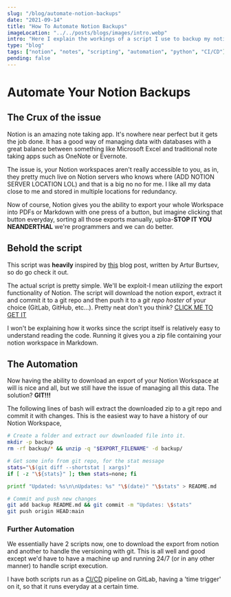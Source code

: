 ```yaml
---
slug: "/blog/automate-notion-backups"
date: "2021-09-14"
title: "How To Automate Notion Backups"
imageLocation: "../../posts/blogs/images/intro.webp"
intro: "Here I explain the workings of a script I use to backup my notion"
type: "blog"
tags: ["notion", "notes", "scripting", "automation", "python", "CI/CD"]
pending: false
---
```


# Automate Your Notion Backups

## The Crux of the issue

Notion is an amazing note taking app. It's nowhere near perfect but it gets the
job done. It has a good way of managing data with databases with a great
balance between something like Microsoft Excel and traditional note taking apps
such as OneNote or Evernote.

The issue is, your Notion workspaces aren't really accessible to you, as in,
they pretty much live on Notion servers who knows where (ADD NOTION SERVER
LOCATION LOL) and that is a big no no for me. I like all my data close to me
and stored in multiple locations for redundancy.

Now of course, Notion gives you the ability to export your whole Workspace into
PDFs or Markdown with one press of a button, but imagine clicking that button
everyday, sorting all those exports manually, uploa-**STOP IT YOU NEANDERTHAL**
we're programmers and we can do better.

## Behold the script

This script was **heavily** inspired by
[this](https://artur-en.medium.com/?p=f6af4edc298d) blog post, written by Artur
Burtsev, so do go check it out.

The actual script is pretty simple. We'll be exploit-I mean *utilizing* the
export functionality of Notion. The script will download the notion export,
extract it and commit it to a git repo and then push it to a *git repo hoster*
of your choice (GitLab, GitHub, etc...). Pretty neat don't you think? [CLICK ME TO GET IT](https://gist.github.com/muffledMitosis/a5846138fb7e3d56afe15d618a4f48a3)

I won't be explaining how it works since the script itself is relatively easy
to understand reading the code. Running it gives you a zip file containing your notion
workspace in Markdown.

## The Automation

Now having the ability to download an export of your Notion Workspace at will
is nice and all, but we still have the issue of managing all this data. The
solution? **GIT!!!**

The following lines of bash will extract the downloaded zip to a git repo and
commit it with changes. This is the easiest way to have a history of our Notion
Workspace,

```bash
# Create a folder and extract our downloaded file into it.
mkdir -p backup
rm -rf backup/* && unzip -q "$EXPORT_FILENAME" -d backup/

# Get some info from git repo, for the stat message
stats="\$(git diff --shortstat | xargs)"
if [ -z "\${stats}" ]; then stats=none; fi

printf "Updated: %s\n\nUpdates: %s" "\$(date)" "\$stats" > README.md

# Commit and push new changes
git add backup README.md && git commit -m "Updates: \$stats"
git push origin HEAD:main
```

### Further Automation

We essentially have 2 scripts now, one to download the export from notion and
another to handle the versioning with git. This is all well and good except
we'd have to have a machine up and running 24/7 (or in any other manner) to
handle script execution. 

I have both scripts run as a [CI/CD](https://docs.gitlab.com/ee/ci/) pipeline
on GitLab, having a 'time trigger' on it, so that it runs everyday at a certain
time.